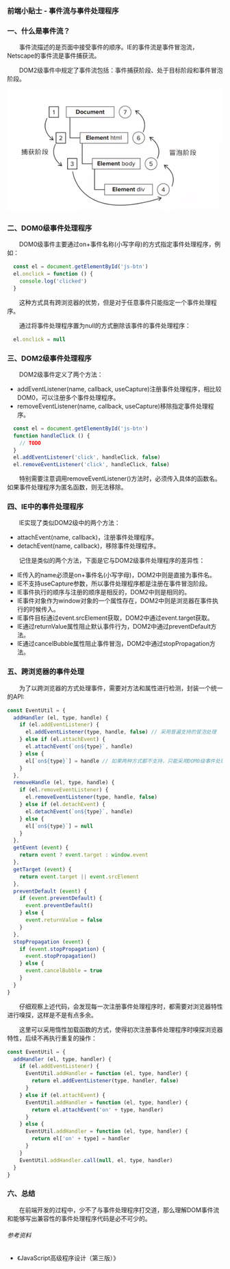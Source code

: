 ### 前端小贴士 - 事件流与事件处理程序

### 一、什么是事件流？

  &emsp;&emsp;事件流描述的是页面中接受事件的顺序。IE的事件流是事件冒泡流，Netscape的事件流是事件捕获流。

  &emsp;&emsp;DOM2级事件中规定了事件流包括：事件捕获阶段、处于目标阶段和事件冒泡阶段。

  ![DOM2事件流](./event.jpg)

### 二、DOM0级事件处理程序

  &emsp;&emsp;DOM0级事件主要通过on+事件名称(小写字母)的方式指定事件处理程序，例如：

```JavaScript
  const el = document.getElementById('js-btn')
  el.onclick = function () {
    console.log('clicked')
  }
```

  &emsp;&emsp;这种方式具有跨浏览器的优势，但是对于任意事件只能指定一个事件处理程序。

  &emsp;&emsp;通过将事件处理程序置为null的方式删除该事件的事件处理程序：

```JavaScript
  el.onclick = null
```

### 三、DOM2级事件处理程序

  &emsp;&emsp;DOM2级事件定义了两个方法：

  - addEventListener(name, callback, useCapture)注册事件处理程序，相比较DOM0，可以注册多个事件处理程序。
  - removeEventListener(name, callback, useCapture)移除指定事件处理程序。

```JavaScript
  const el = document.getElementById('js-btn')
  function handleClick () {
    // TODO
  }
  el.addEventListener('click', handleClick, false)
  el.removeEventListener('click', handleClick, false)
```

  &emsp;&emsp;特别需要注意调用removeEventListener()方法时，必须传入具体的函数名。如果事件处理程序为匿名函数，则无法移除。

### 四、IE中的事件处理程序

  &emsp;&emsp;IE实现了类似DOM2级中的两个方法：

  - attachEvent(name, callback)，注册事件处理程序。
  - detachEvent(name, callback)，移除事件处理程序。

  &emsp;&emsp;记住是类似的两个方法，下面是它与DOM2级事件处理程序的差异性：

  - IE传入的name必须是on+事件名(小写字母)，DOM2中则是直接为事件名。
  - IE不支持useCapture参数，所以事件处理程序都是注册在事件冒泡阶段。
  - IE事件执行的顺序与注册的顺序是相反的，DOM2中则是相同的。
  - IE事件对象作为window对象的一个属性存在，DOM2中则是浏览器在事件执行的时候传入。
  - IE事件目标通过event.srcElement获取，DOM2中通过event.target获取。
  - IE通过returnValue属性阻止默认事件行为，DOM2中通过preventDefault方法。
  - IE通过cancelBubble属性阻止事件冒泡，DOM2中通过stopPropagation方法。

### 五、跨浏览器的事件处理

  &emsp;&emsp;为了以跨浏览器的方式处理事件，需要对方法和属性进行检测，封装一个统一的API:

```JavaScript
const EventUtil = {
  addHandler (el, type, handle) {
    if (el.addEventListener) {
      el.addEventListener(type, handle, false) // 采用普遍支持的冒泡处理
    } else if (el.attachEvent) {
      el.attachEvent(`on${type}`, handle)
    } else {
      el[`on${type}`] = handle // 如果两种方式都不支持，只能采用DOM0级事件处理
    }
  },
  removeHandle (el, type, handle) {
    if (el.removeEventListener) {
      el.removeEventListener(type, handle, false)
    } else if (el.detachEvent) {
      el.detachEvent(`on${type}`, handle)
    } else {
      el[`on${type}`] = null
    }
  },
  getEvent (event) {
    return event ? event.target : window.event
  },
  getTarget (event) {
    return event.target || event.srcElement
  },
  preventDefault (event) {
    if (event.preventDefault) {
      event.preventDefault()
    } else {
      event.returnValue = false
    }
  },
  stopPropagation (event) {
    if (event.stopPropagation) {
      event.stopPropagation()
    } else {
      event.cancelBubble = true
    }
  }
}
```

  &emsp;&emsp;仔细观察上述代码，会发现每一次注册事件处理程序时，都需要对浏览器特性进行嗅探，这样是不是有点多余。

  &emsp;&emsp;这里可以采用惰性加载函数的方式，使得初次注册事件处理程序时嗅探浏览器特性，后续不再执行重复的操作：

```JavaScript
const EventUtil = {
  addHandler (el, type, handler) {
    if (el.addEventListener) {
      EventUtil.addHandler = function (el, type, handler) {
        return el.addEventListener(type, handler, false)
      }
    } else if (el.attachEvent) {
      EventUtil.addHandler = function (el, type, handler) {
        return el.attachEvent('on' + type, handler)
      }
    } else {
      EventUtil.addHandler = function (el, type, handler) {
        return el['on' + type] = handler
      }
    }
    EventUtil.addHandler.call(null, el, type, handler)
  }
}
```

### 六、总结

  &emsp;&emsp;在前端开发的过程中，少不了与事件处理程序打交道，那么理解DOM事件流和能够写出兼容性的事件处理程序代码是必不可少的。


###### 参考资料

- 《JavaScript高级程序设计（第三版）》